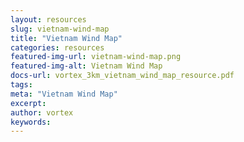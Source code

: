 ```yaml
---
layout: resources
slug: vietnam-wind-map
title: "Vietnam Wind Map"
categories: resources
featured-img-url: vietnam-wind-map.png
featured-img-alt: Vietnam Wind Map
docs-url: vortex_3km_vietnam_wind_map_resource.pdf
tags:
meta: "Vietnam Wind Map"
excerpt: 
author: vortex
keywords: 
---
```

